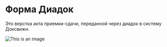 # Форма Диадок

Это верстка акта приемки-сдачи, переданной через диадок в систему Доксвижн.

![This is an image](/src/assets/image.png)
